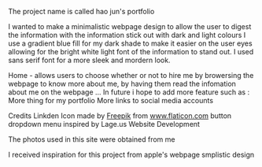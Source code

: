 The project name is called hao jun's portfolio

I wanted to make a minimalistic webpage design to allow the user to digest the information with the information stick out with dark and light colours I use a gradient blue fill for my dark shade to make it easier on the user eyes allowing for the bright white light font of the information to stand out. I used sans serif font for a more sleek and mordern look.

Home - allows users to choose whether or not to hire me by browersing the webpage to know more about me, by having them read the infomation about me on the webpage
...
In future i hope to add more feature such as :
More thing for my portfolio
More links to social media accounts

Credits
Linkden Icon made by <a href="https://www.flaticon.com/authors/freepik" title="Freepik">Freepik</a> from <a href="https://www.flaticon.com/" title="Flaticon"> www.flaticon.com</a>
button dropdown menu inspired by Lage.us Website Development 

The photos used in this site were obtained from me

I received inspiration for this project from apple's webpage smplistic design